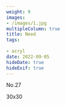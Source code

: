 ```yaml
---
weight: 9
images:
- /images/1.jpg
multipleColumn: true
title: Need
tags:
 
- acryl
date: 2022-09-05
hideDate: true
hideExif: true
---
```

<p>
No.27
</p>
<p>
30x30
</p>